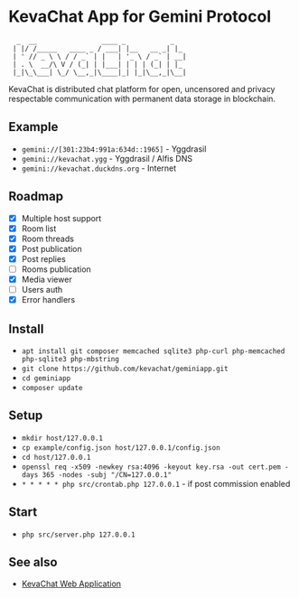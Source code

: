 # KevaChat App for Gemini Protocol

```
  _  __                ____ _           _
 | |/ /_____   ____ _ / ___| |__   __ _| |_
 | ' // _ \ \ / / _` | |   | '_ \ / _` | __|
 | . \  __/\ V / (_| | |___| | | | (_| | |_
 |_|\_\___| \_/ \__,_|\____|_| |_|\__,_|\__|

```

KevaChat is distributed chat platform for open, uncensored and privacy respectable communication with permanent data storage in blockchain.

## Example

* `gemini://[301:23b4:991a:634d::1965]` - Yggdrasil
* `gemini://kevachat.ygg` - Yggdrasil / Alfis DNS
* `gemini://kevachat.duckdns.org` - Internet

## Roadmap

* [x] Multiple host support
* [x] Room list
* [x] Room threads
* [x] Post publication
* [x] Post replies
* [ ] Rooms publication
* [x] Media viewer
* [ ] Users auth
* [x] Error handlers

## Install

* `apt install git composer memcached sqlite3 php-curl php-memcached php-sqlite3 php-mbstring`
* `git clone https://github.com/kevachat/geminiapp.git`
* `cd geminiapp`
* `composer update`

## Setup

* `mkdir host/127.0.0.1`
* `cp example/config.json host/127.0.0.1/config.json`
* `cd host/127.0.0.1`
* `openssl req -x509 -newkey rsa:4096 -keyout key.rsa -out cert.pem -days 365 -nodes -subj "/CN=127.0.0.1"`
* `* * * * * php src/crontab.php 127.0.0.1` - if post commission enabled

## Start

* `php src/server.php 127.0.0.1`

## See also

* [KevaChat Web Application](https://github.com/kevachat/webapp)